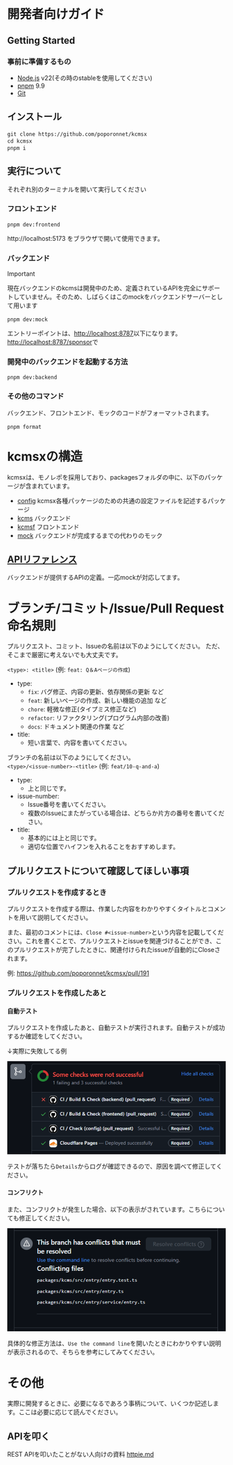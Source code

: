 # 開発者向けガイド
## Getting Started
### 事前に準備するもの
- [Node.js](https://nodejs.org/en/) v22(その時のstableを使用してください)
- [pnpm](https://pnpm.io/ja/) 9.9
- [Git](https://git-scm.com/downloads)

## インストール
```
git clone https://github.com/poporonnet/kcmsx
cd kcmsx
pnpm i
```

## 実行について
それぞれ別のターミナルを開いて実行してください

### フロントエンド
```
pnpm dev:frontend
```
http://localhost:5173 をブラウザで開いて使用できます。

### バックエンド

> [!IMPORTANT]
> 現在バックエンドのkcmsは開発中のため、定義されているAPIを完全にサポートしていません。そのため、しばらくはこのmockをバックエンドサーバーとして用います

```
pnpm dev:mock
```
エントリーポイントは、[http://localhost:8787](https://localhost:8787)以下になります。[http://localhost:8787/sponsor](http://localhost:8787/sponsor)で

### 開発中のバックエンドを起動する方法
```
pnpm dev:backend
```

### その他のコマンド
バックエンド、フロントエンド、モックのコードがフォーマットされます。
```
pnpm format
```


# kcmsxの構造
kcmsxは、モノレポを採用しており、packagesフォルダの中に、以下のパッケージが含まれています。
- [config](./packages/config/) kcmsx各種パッケージのための共通の設定ファイルを記述するパッケージ
- [kcms](./packages/kcms/) バックエンド
- [kcmsf](./packages/kcmsf/) フロントエンド
- [mock](./packages/mock/) バックエンドが完成するまでの代わりのモック

## [APIリファレンス](./api.md)
バックエンドが提供するAPIの定義。一応mockが対応してます。


# ブランチ/コミット/Issue/Pull Request命名規則
プルリクエスト、コミット、Issueの名前は以下のようにしてください。
ただ、そこまで厳密に考えないでも大丈夫です。

`<type>: <title>` (例: `feat: Q＆Aページの作成`)  
- type:
  - `fix`: バグ修正、内容の更新、依存関係の更新 など
  - `feat`: 新しいページの作成、新しい機能の追加 など
  - `chore`: 軽微な修正(タイプミス修正など)
  - `refactor`: リファクタリング(プログラム内部の改善)
  - `docs`: ドキュメント関連の作業 など
- title:
  - 短い言葉で、内容を書いてください。

ブランチの名前は以下のようにしてください。  
`<type>/<issue-number>-<title>` (例: `feat/10-q-and-a`)
- type:
  - 上と同じです。
- issue-number:
  - Issue番号を書いてください。
  - 複数のIssueにまたがっている場合は、どちらか片方の番号を書いてください。
- title:
  - 基本的には上と同じです。
  - 適切な位置でハイフンを入れることをおすすめします。

## プルリクエストについて確認してほしい事項
### プルリクエストを作成するとき
プルリクエストを作成する際は、作業した内容をわかりやすくタイトルとコメントを用いて説明してください。

また、最初のコメントには、`Close #<issue-number>`という内容を記載してください。これを書くことで、プルリクエストとissueを関連づけることができ、このプルリクエストが完了したときに、関連付けられたissueが自動的にCloseされます。

例: https://github.com/poporonnet/kcmsx/pull/191

### プルリクエストを作成したあと
#### 自動テスト
プルリクエストを作成したあと、自動テストが実行されます。自動テストが成功するか確認をしてください。

↓実際に失敗してる例

![自動テストが失敗した例](./gh-action-test.png)

テストが落ちたら`Details`からログが確認できるので、原因を調べて修正してください。
#### コンフリクト
また、コンフリクトが発生した場合、以下の表示がされています。こちらについても修正してください。

![コンフリクトが発生したときの表示](./conflict.png)

具体的な修正方法は、`Use the command line`を開いたときにわかりやすい説明が表示されるので、そちらを参考にしてみてください。

# その他
実際に開発するときに、必要になるであろう事柄について、いくつか記述します。ここは必要に応じて読んでください。

## APIを叩く
REST APIを叩いたことがない人向けの資料
[httpie.md](./httpie.md)